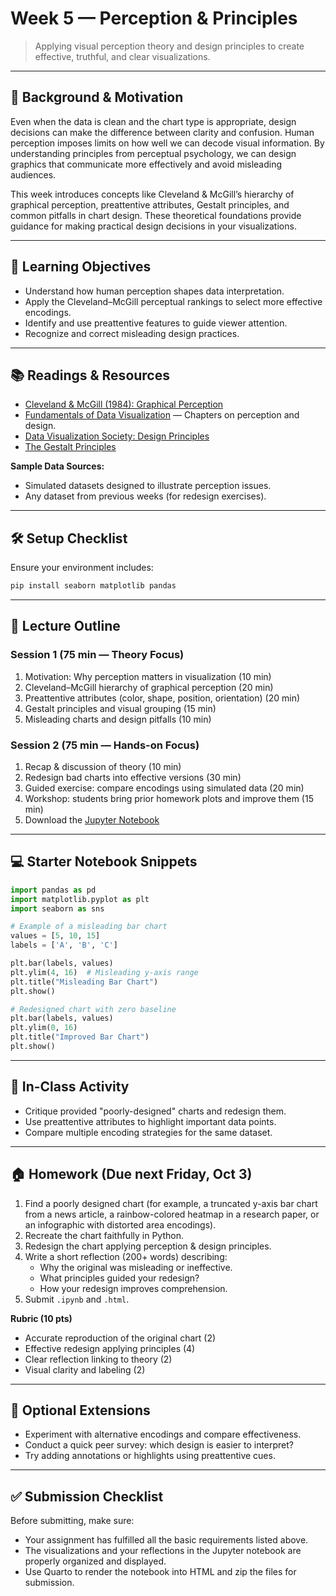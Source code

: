 # Week 5 — Perception & Principles

> Applying visual perception theory and design principles to create effective, truthful, and clear visualizations.

---

## 📖 Background & Motivation

Even when the data is clean and the chart type is appropriate, design decisions can make the difference between clarity and confusion. Human perception imposes limits on how well we can decode visual information. By understanding principles from perceptual psychology, we can design graphics that communicate more effectively and avoid misleading audiences.

This week introduces concepts like Cleveland & McGill’s hierarchy of graphical perception, preattentive attributes, Gestalt principles, and common pitfalls in chart design. These theoretical foundations provide guidance for making practical design decisions in your visualizations.

---

## 🔎 Learning Objectives

- Understand how human perception shapes data interpretation.
- Apply the Cleveland–McGill perceptual rankings to select more effective encodings.
- Identify and use preattentive features to guide viewer attention.
- Recognize and correct misleading design practices.

---

## 📚 Readings & Resources

- [Cleveland & McGill (1984): Graphical Perception](https://www.jstor.org/stable/2288400)
- [Fundamentals of Data Visualization](https://clauswilke.com/dataviz/) — Chapters on perception and design.
- [Data Visualization Society: Design Principles](https://medium.com/nightingale)
- [The Gestalt Principles](https://www.interaction-design.org/literature/topics/gestalt-principles?srsltid=AfmBOoqEP2imze0vgkjwq9VBrODWkOAzKIDhm9G7euqQKJtlb_8NWcUw)

**Sample Data Sources:**

- Simulated datasets designed to illustrate perception issues.
- Any dataset from previous weeks (for redesign exercises).

---

## 🛠️ Setup Checklist

Ensure your environment includes:

```bash
pip install seaborn matplotlib pandas
```

---

## 🧭 Lecture Outline

### Session 1 (75 min — Theory Focus)

1. Motivation: Why perception matters in visualization (10 min)
2. Cleveland–McGill hierarchy of graphical perception (20 min)
3. Preattentive attributes (color, shape, position, orientation) (20 min)
4. Gestalt principles and visual grouping (15 min)
5. Misleading charts and design pitfalls (10 min)

### Session 2 (75 min — Hands-on Focus)

1. Recap & discussion of theory (10 min)
2. Redesign bad charts into effective versions (30 min)
3. Guided exercise: compare encodings using simulated data (20 min)
4. Workshop: students bring prior homework plots and improve them (15 min)
5. Download the [Jupyter Notebook](week5/Week5_Session2_HandsOn_class.ipynb) 
---

## 💻 Starter Notebook Snippets

```python
import pandas as pd
import matplotlib.pyplot as plt
import seaborn as sns

# Example of a misleading bar chart
values = [5, 10, 15]
labels = ['A', 'B', 'C']

plt.bar(labels, values)
plt.ylim(4, 16)  # Misleading y-axis range
plt.title("Misleading Bar Chart")
plt.show()

# Redesigned chart with zero baseline
plt.bar(labels, values)
plt.ylim(0, 16)
plt.title("Improved Bar Chart")
plt.show()
```

---

## 🧪 In-Class Activity

- Critique provided "poorly-designed" charts and redesign them.
- Use preattentive attributes to highlight important data points.
- Compare multiple encoding strategies for the same dataset.

---

## 🏠 Homework (Due next Friday, Oct 3)

1. Find a poorly designed chart (for example, a truncated y-axis bar chart from a news article, a rainbow-colored heatmap in a research paper, or an infographic with distorted area encodings). 
2. Recreate the chart faithfully in Python.
3. Redesign the chart applying perception & design principles.
4. Write a short reflection (200+ words) describing:
   - Why the original was misleading or ineffective.
   - What principles guided your redesign?
   - How your redesign improves comprehension.
5. Submit `.ipynb` and `.html`.

**Rubric (10 pts)**

- Accurate reproduction of the original chart (2)
- Effective redesign applying principles (4)
- Clear reflection linking to theory (2)
- Visual clarity and labeling (2)

---

## 🧩 Optional Extensions

- Experiment with alternative encodings and compare effectiveness.
- Conduct a quick peer survey: which design is easier to interpret?
- Try adding annotations or highlights using preattentive cues.

---

## ✅ Submission Checklist

Before submitting, make sure:

- Your assignment has fulfilled all the basic requirements listed above.
- The visualizations and your reflections in the Jupyter notebook are properly organized and displayed.
- Use Quarto to render the notebook into HTML and zip the files for submission.

